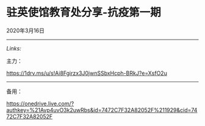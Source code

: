 # 驻英使馆教育处分享-抗疫第一期
2020年3月16日

***
*Links:*

主力：

https://1drv.ms/u/s!Ai8Fgirzx3J0jwnSSbxHcph-BRkJ?e=XsfO2u

***
备用：

https://onedrive.live.com/?authkey=%21Avp4uvO3k2uwRbs&id=7472C7F32A82052F%211929&cid=7472C7F32A82052F

